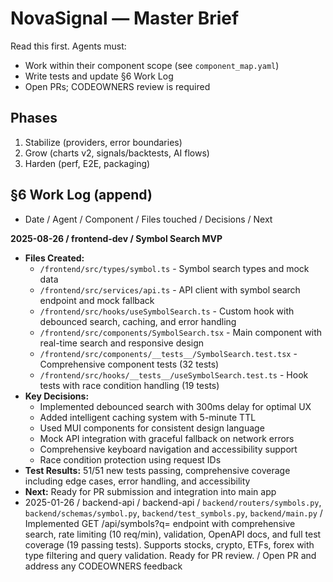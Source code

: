 # NovaSignal — Master Brief
Read this first. Agents must:
- Work within their component scope (see `component_map.yaml`)
- Write tests and update §6 Work Log
- Open PRs; CODEOWNERS review is required

## Phases
1) Stabilize (providers, error boundaries) 
2) Grow (charts v2, signals/backtests, AI flows)
3) Harden (perf, E2E, packaging)

## §6 Work Log (append)
- Date / Agent / Component / Files touched / Decisions / Next

**2025-08-26 / frontend-dev / Symbol Search MVP**
- **Files Created:**
  - `/frontend/src/types/symbol.ts` - Symbol search types and mock data
  - `/frontend/src/services/api.ts` - API client with symbol search endpoint and mock fallback
  - `/frontend/src/hooks/useSymbolSearch.ts` - Custom hook with debounced search, caching, and error handling
  - `/frontend/src/components/SymbolSearch.tsx` - Main component with real-time search and responsive design
  - `/frontend/src/components/__tests__/SymbolSearch.test.tsx` - Comprehensive component tests (32 tests)
  - `/frontend/src/hooks/__tests__/useSymbolSearch.test.ts` - Hook tests with race condition handling (19 tests)
- **Key Decisions:**
  - Implemented debounced search with 300ms delay for optimal UX
  - Added intelligent caching system with 5-minute TTL
  - Used MUI components for consistent design language
  - Mock API integration with graceful fallback on network errors
  - Comprehensive keyboard navigation and accessibility support
  - Race condition protection using request IDs
- **Test Results:** 51/51 new tests passing, comprehensive coverage including edge cases, error handling, and accessibility
- **Next:** Ready for PR submission and integration into main app
- 2025-01-26 / backend-api / backend-api / `backend/routers/symbols.py`, `backend/schemas/symbol.py`, `backend/test_symbols.py`, `backend/main.py` / Implemented GET /api/symbols?q= endpoint with comprehensive search, rate limiting (10 req/min), validation, OpenAPI docs, and full test coverage (19 passing tests). Supports stocks, crypto, ETFs, forex with type filtering and query validation. Ready for PR review. / Open PR and address any CODEOWNERS feedback
